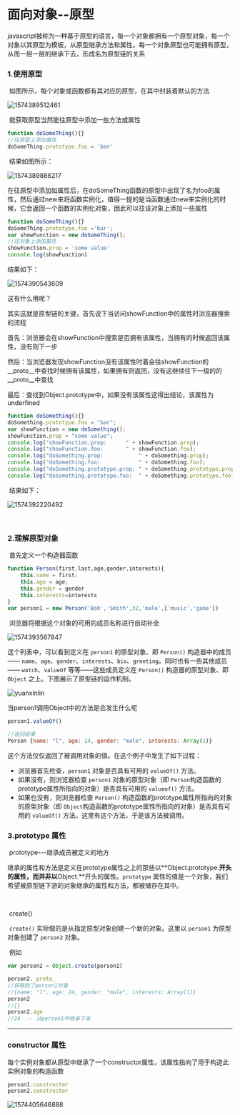 # 面向对象--原型

  javascript被称为一种基于原型的语言，每一个对象都拥有一个原型对象，每一个对象以其原型为模板，从原型继承方法和属性。每一个对象原型也可能拥有原型，从而一层一层的继承下去，形成名为原型链的关系



### 	1.使用原型

​	如图所示，每个对象或函数都有其对应的原型，在其中封装着默认的方法

![1574389512461](C:\Users\kx\AppData\Roaming\Typora\typora-user-images\1574389512461.png)

​	能获取原型当然能往原型中添加一些方法或属性

```javascript
function doSomeThing(){}
//往原型上添加属性
doSomeThing.prototype.foo = 'bar'
```

​	结果如图所示：

![1574389886217](C:\Users\kx\AppData\Roaming\Typora\typora-user-images\1574389886217.png)

​	在往原型中添加如属性后，在doSomeThing函数的原型中出现了名为foo的属性，然后通过new来将函数实例化，值得一提的是当函数通过new来实例化的时候，它会返回一个函数的实例化对象，因此可以往该对象上添加一些属性

```javascript
function doSomeThing(){}
doSomeThing.prototype.foo ='bar';
var showFunction = new doSomeThing();
//往对象上添加属性
showFunction.prop = 'some value'
console.log(showFunction)
```

结果如下：

![1574390543609](C:\Users\kx\AppData\Roaming\Typora\typora-user-images\1574390543609.png)

这有什么用呢？

 其实这就是原型链的关键，首先说下当访问showFunction中的属性时浏览器搜索的流程

​	首先：浏览器会在showFunction中搜索是否拥有该属性，当拥有的时候返回该属性，没有则下一步

​	然后：当浏览器发现showFunction没有该属性时着会往showFunction的__proto\_\_中查找时候拥有该属性，如果拥有则返回，没有这继续往下一级的的 \_\_proto\_\_中查找

​	最后：查找到Object.prototype中，如果没有该属性这得出结论，该属性为underfined

```javascript
function doSomething(){}
doSomething.prototype.foo = "bar";
var showFunction = new doSomething();
showFunction.prop = "some value";
console.log("showFunction.prop:      " + showFunction.prop);
console.log("showFunction.foo:       " + showFunction.foo);
console.log("doSomething.prop:           " + doSomething.prop);
console.log("doSomething.foo:            " + doSomething.foo);
console.log("doSomething.prototype.prop: " + doSomething.prototype.prop);
console.log("doSomething.prototype.foo:  " + doSomething.prototype.foo);
```

​	结果如下：

![1574392220492](C:\Users\kx\AppData\Roaming\Typora\typora-user-images\1574392220492.png)

​	

### 	2.理解原型对象

​		首先定义一个构造器函数

```javascript
function Person(first,last,age,gender,interests){
	this.name = first;
	this.age = age;
	this.gender = gender
	this.interests=interests
}
var person1 = new Person('Bob','Smith',32,'male',['music','game'])
```

​	浏览器将根据这个对象的可用的成员名称进行自动补全

![1574393567847](C:\Users\kx\AppData\Roaming\Typora\typora-user-images\1574393567847.png)

这个列表中，可以看到定义在 `person1` 的原型对象、即 `Person()` 构造器中的成员—— `name`、`age`、`gender`、`interests`、`bio`、`greeting`。同时也有一些其他成员—— `watch`、`valueOf` 等等——这些成员定义在 `Person()` 构造器的原型对象、即 `Object` 之上。下图展示了原型链的运作机制。

![yuanxinlin](E:\随手笔记\img\MDN-Graphics-person-person-object-2.png)

 当person1调用Object中的方法是会发生什么呢

```javascript
person1.valueOf()

//返回结果
Person {name: "l", age: 24, gender: "male", interests: Array(1)}
```

这个方法仅仅返回了被调用对象的值。在这个例子中发生了如下过程：

- 浏览器首先检查，`person1` 对象是否具有可用的 `valueOf()` 方法。
- 如果没有，则浏览器检查 `person1` 对象的原型对象（即 `Person`构造函数的prototype属性所指向的对象）是否具有可用的 `valueof()` 方法。
- 如果也没有，则浏览器检查 `Person()` 构造函数的prototype属性所指向的对象的原型对象（即 `Object`构造函数的prototype属性所指向的对象）是否具有可用的 `valueOf()` 方法。这里有这个方法，于是该方法被调用。



### 	3.prototype 属性

​			prototype---继承成员被定义的地方

​			继承的属性和方法是定义在prototype属性之上的那些以**Object.prototype.**开头的属性，而并非以**Object.**开头的属性。`prototype` 属性的值是一个对象，我们希望被原型链下游的对象继承的属性和方法，都被储存在其中。

​		

​		create()

​			`create()` 实际做的是从指定原型对象创建一个新的对象。这里以 `person1` 为原型对象创建了 `person2` 对象。

​	例如

```javascript
var person2 = Object.create(person1)

person2._proto_
//获取到了person1对象
//{name: "l", age: 24, gender: "male", interests: Array(1)}
person2
//{}
person2.age
//24  -- 从person1中继承下来
```





------



### 	constructor 属性

​	每个实例对象都从原型中继承了一个constructor属性，该属性指向了用于构造此实例对象的构造函数

```javascript
person1.constructor
person2.constructor
```

![1574405646888](C:\Users\kx\AppData\Roaming\Typora\typora-user-images\1574405646888.png)

